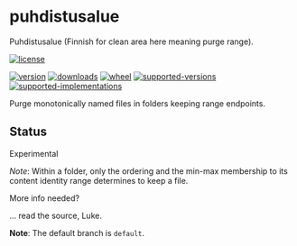 # puhdistusalue

Puhdistusalue (Finnish for clean area here meaning purge range).

[![license](https://img.shields.io/github/license/sthagen/puhdistusalue.svg?style=flat)](https://github.com/sthagen/puhdistusalue/blob/default/LICENSE)

[![version](https://img.shields.io/pypi/v/puhdistusalue.svg?style=flat)](https://pypi.python.org/pypi/puhdistusalue/)
[![downloads](https://img.shields.io/pypi/dm/puhdistusalue.svg?style=flat)](https://pypi.python.org/pypi/puhdistusalue/)
[![wheel](https://img.shields.io/pypi/wheel/puhdistusalue.svg?style=flat)](https://pypi.python.org/pypi/puhdistusalue/)
[![supported-versions](https://img.shields.io/pypi/pyversions/puhdistusalue.svg?style=flat)](https://pypi.python.org/pypi/puhdistusalue/)
[![supported-implementations](https://img.shields.io/pypi/implementation/puhdistusalue.svg?style=flat)](https://pypi.python.org/pypi/puhdistusalue/)

Purge monotonically named files in folders keeping range endpoints.

## Status

Experimental

*Note*: Within a folder, only the ordering and the min-max membership to its content identity range determines to keep a file.

More info needed?

... read the source, Luke.

**Note**: The default branch is `default`.
